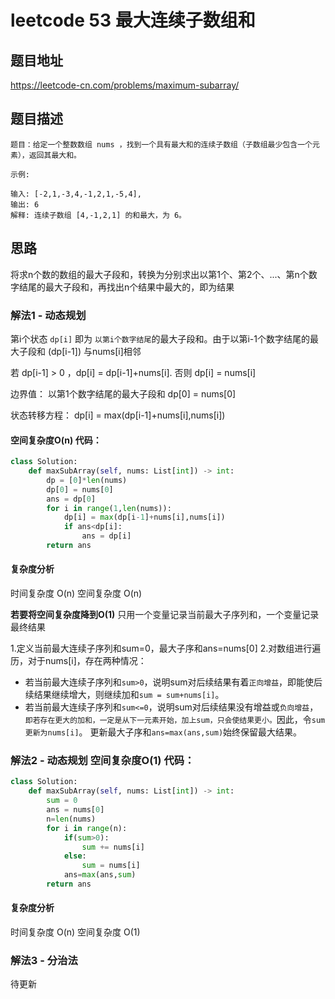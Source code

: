 # leetcode 53 最大连续子数组和
## 题目地址
https://leetcode-cn.com/problems/maximum-subarray/

## 题目描述
```
题目：给定一个整数数组 nums ，找到一个具有最大和的连续子数组（子数组最少包含一个元素），返回其最大和。

示例:

输入: [-2,1,-3,4,-1,2,1,-5,4],
输出: 6
解释: 连续子数组 [4,-1,2,1] 的和最大，为 6。
```
## 思路


将求n个数的数组的最大子段和，转换为分别求出以第1个、第2个、...、第n个数字结尾的最大子段和，再找出n个结果中最大的，即为结果

### 解法1 - 动态规划
第i个状态 `dp[i]` 即为 `以第i个数字结尾`的最大子段和。由于以第i-1个数字结尾的最大子段和 (dp[i-1]) 与nums[i]相邻

若 dp[i-1] > 0 ，dp[i] = dp[i-1]+nums[i].
否则 dp[i] = nums[i]

边界值： 以第1个数字结尾的最大子段和 dp[0] = nums[0]

状态转移方程： dp[i] = max(dp[i-1]+nums[i],nums[i])


#### 空间复杂度O(n) 代码：

```python
class Solution:
    def maxSubArray(self, nums: List[int]) -> int:
        dp = [0]*len(nums)
        dp[0] = nums[0]
        ans = dp[0]
        for i in range(1,len(nums)):
            dp[i] = max(dp[i-1]+nums[i],nums[i])
            if ans<dp[i]:
                ans = dp[i]
        return ans
```
#### 复杂度分析
时间复杂度 O(n)
空间复杂度 O(n)


**若要将空间复杂度降到O(1)**
只用一个变量记录当前最大子序列和，一个变量记录最终结果

1.定义当前最大连续子序列和sum=0，最大子序和ans=nums[0]
2.对数组进行遍历，对于nums[i]，存在两种情况：
- 若当前最大连续子序列和`sum>0`，说明sum对后续结果有着`正向增益`，即能使后续结果继续增大，则继续加和`sum = sum+nums[i]`。
- 若当前最大连续子序列和`sum<=0`，说明sum对后续结果没有增益或`负向增益`，`即若存在更大的加和，一定是从下一元素开始，加上sum，只会使结果更小。`因此，令`sum更新为nums[i]`。
更新最大子序和`ans=max(ans,sum)`始终保留最大结果。


### 解法2 - 动态规划 空间复杂度O(1) 代码：

``` python
class Solution:
    def maxSubArray(self, nums: List[int]) -> int:
        sum = 0
        ans = nums[0]
        n=len(nums)
        for i in range(n):
            if(sum>0):
                sum += nums[i]
            else:
                sum = nums[i]
            ans=max(ans,sum)    
        return ans

```
#### 复杂度分析
时间复杂度 O(n)
空间复杂度 O(1)

### 解法3 - 分治法
待更新






